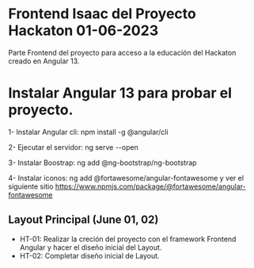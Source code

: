 # Frontend Isaac del Proyecto Hackaton 01-06-2023

Parte Frontend del proyecto para acceso a la educación del Hackaton creado en Angular 13.

# Instalar Angular 13 para probar el proyecto.

1- Instalar Angular cli: npm install -g @angular/cli

2- Ejecutar el servidor: ng serve --open

3- Instalar Boostrap: ng add @ng-bootstrap/ng-bootstrap

4- Instalar iconos: ng add @fortawesome/angular-fontawesome y ver el siguiente sitio https://www.npmjs.com/package/@fortawesome/angular-fontawesome

## Layout Principal (June 01, 02)

- HT-01: Realizar la creción del proyecto con el framework Frontend Angular y hacer el diseño inicial del Layout.
- HT-02: Completar diseño inicial de Layout.
